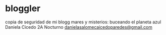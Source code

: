 # bloggler
copia de seguridad de mi blogg mares y misterios: buceando el planeta azul
Daniela Cicedo
2A Nocturno
danielasalomecaicedoparedes@gmail.com
